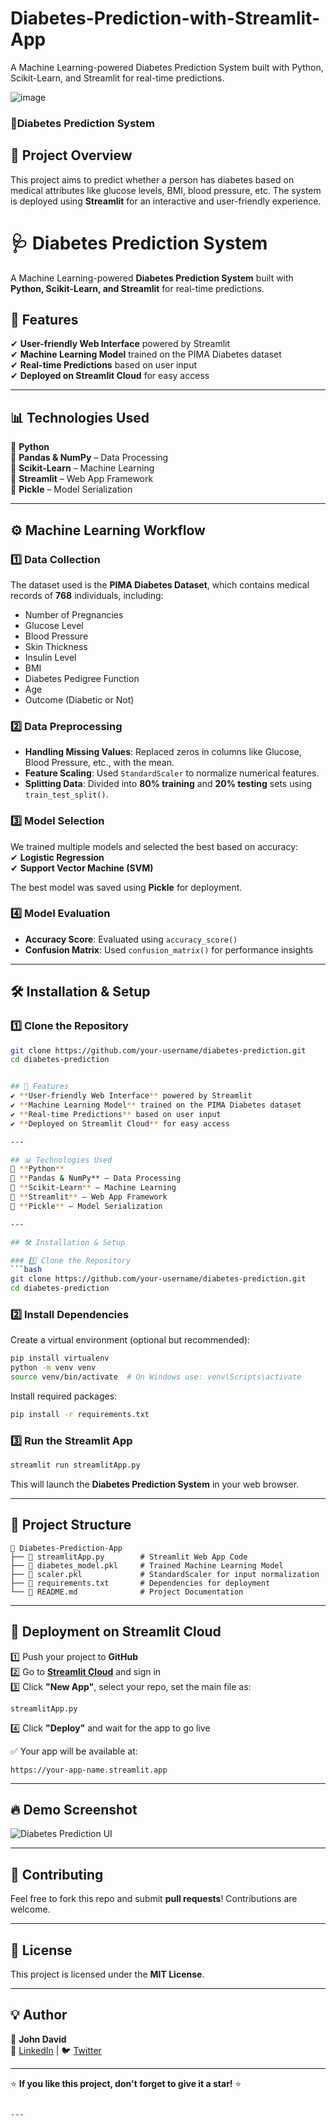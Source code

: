 # Diabetes-Prediction-with-Streamlit-App
A Machine Learning-powered Diabetes Prediction System built with Python, Scikit-Learn, and Streamlit for real-time predictions.

![image](https://github.com/user-attachments/assets/73fac92d-685f-4f81-8b05-958a40b1b5b6)

### **📝Diabetes Prediction System** 

## 🚀 Project Overview  
This project aims to predict whether a person has diabetes based on medical attributes like glucose levels, BMI, blood pressure, etc. The system is deployed using **Streamlit** for an interactive and user-friendly experience.


# 🩺 Diabetes Prediction System  
A Machine Learning-powered **Diabetes Prediction System** built with **Python, Scikit-Learn, and Streamlit** for real-time predictions.

## 📌 Features  
✔ **User-friendly Web Interface** powered by Streamlit  
✔ **Machine Learning Model** trained on the PIMA Diabetes dataset  
✔ **Real-time Predictions** based on user input  
✔ **Deployed on Streamlit Cloud** for easy access  

---

## 📊 Technologies Used  
🔹 **Python**  
🔹 **Pandas & NumPy** – Data Processing  
🔹 **Scikit-Learn** – Machine Learning  
🔹 **Streamlit** – Web App Framework  
🔹 **Pickle** – Model Serialization  

---

## ⚙️ Machine Learning Workflow

### 1️⃣ Data Collection  
The dataset used is the **PIMA Diabetes Dataset**, which contains medical records of **768** individuals, including:  
- Number of Pregnancies  
- Glucose Level  
- Blood Pressure  
- Skin Thickness  
- Insulin Level  
- BMI  
- Diabetes Pedigree Function  
- Age  
- Outcome (Diabetic or Not)  

### 2️⃣ Data Preprocessing  
- **Handling Missing Values**: Replaced zeros in columns like Glucose, Blood Pressure, etc., with the mean.  
- **Feature Scaling**: Used `StandardScaler` to normalize numerical features.  
- **Splitting Data**: Divided into **80% training** and **20% testing** sets using `train_test_split()`.  

### 3️⃣ Model Selection  
We trained multiple models and selected the best based on accuracy:  
✔ **Logistic Regression**  
✔ **Support Vector Machine (SVM)**  

The best model was saved using **Pickle** for deployment.  

### 4️⃣ Model Evaluation  
- **Accuracy Score**: Evaluated using `accuracy_score()`  
- **Confusion Matrix**: Used `confusion_matrix()` for performance insights  

---

## 🛠 Installation & Setup  

### 1️⃣ Clone the Repository  
```bash
git clone https://github.com/your-username/diabetes-prediction.git
cd diabetes-prediction


## 📌 Features  
✔ **User-friendly Web Interface** powered by Streamlit  
✔ **Machine Learning Model** trained on the PIMA Diabetes dataset  
✔ **Real-time Predictions** based on user input  
✔ **Deployed on Streamlit Cloud** for easy access  

---

## 📊 Technologies Used  
🔹 **Python**  
🔹 **Pandas & NumPy** – Data Processing  
🔹 **Scikit-Learn** – Machine Learning  
🔹 **Streamlit** – Web App Framework  
🔹 **Pickle** – Model Serialization  

---

## 🛠 Installation & Setup  

### 1️⃣ Clone the Repository  
```bash
git clone https://github.com/your-username/diabetes-prediction.git
cd diabetes-prediction
```

### 2️⃣ Install Dependencies  
Create a virtual environment (optional but recommended):  
```bash
pip install virtualenv
python -m venv venv
source venv/bin/activate  # On Windows use: venv\Scripts\activate
```

Install required packages:  
```bash
pip install -r requirements.txt
```

### 3️⃣ Run the Streamlit App  
```bash
streamlit run streamlitApp.py
```
This will launch the **Diabetes Prediction System** in your web browser.

---

## 📁 Project Structure  
```
📂 Diabetes-Prediction-App
├── 📄 streamlitApp.py        # Streamlit Web App Code
├── 📄 diabetes_model.pkl     # Trained Machine Learning Model
├── 📄 scaler.pkl             # StandardScaler for input normalization
├── 📄 requirements.txt       # Dependencies for deployment
└── 📄 README.md              # Project Documentation
```

---

## 🚀 Deployment on Streamlit Cloud  
1️⃣ Push your project to **GitHub**  
2️⃣ Go to **[Streamlit Cloud](https://share.streamlit.io/)** and sign in  
3️⃣ Click **"New App"**, select your repo, set the main file as:  
   ```
   streamlitApp.py
   ```
4️⃣ Click **"Deploy"** and wait for the app to go live  

✅ Your app will be available at:  
```
https://your-app-name.streamlit.app
```

---

## 🔥 Demo Screenshot  
![Diabetes Prediction UI](./screenshot.png)  

---

## 🤝 Contributing  
Feel free to fork this repo and submit **pull requests**! Contributions are welcome.  

---

## 📜 License  
This project is licensed under the **MIT License**.  

---

## 💡 Author  
👤 **John David**  
🔗 [LinkedIn](https://linkedin.com/in/your-profile) | 🐦 [Twitter](https://twitter.com/your-profile)  

---

⭐ **If you like this project, don't forget to give it a star!** ⭐  
```

---
